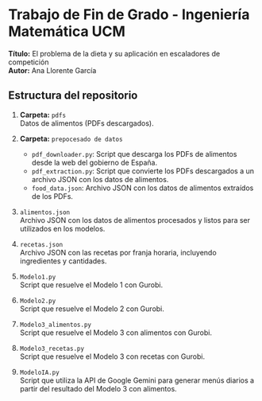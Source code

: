 # Trabajo de Fin de Grado - Ingeniería Matemática UCM

**Título:** El problema de la dieta y su aplicación en escaladores de competición  
**Autor:** Ana Llorente García

## Estructura del repositorio

1. **Carpeta:** `pdfs`  
   Datos de alimentos (PDFs descargados).

2. **Carpeta:** `prepocesado de datos`  
   - `pdf_downloader.py`: Script que descarga los PDFs de alimentos desde la web del gobierno de España.  
   - `pdf_extraction.py`: Script que convierte los PDFs descargados a un archivo JSON con los datos de alimentos.  
   - `food_data.json`: Archivo JSON con los datos de alimentos extraídos de los PDFs.

3. `alimentos.json`  
   Archivo JSON con los datos de alimentos procesados y listos para ser utilizados en los modelos.

4. `recetas.json`  
   Archivo JSON con las recetas por franja horaria, incluyendo ingredientes y cantidades.

5. `Modelo1.py`  
   Script que resuelve el Modelo 1 con Gurobi.

6. `Modelo2.py`  
   Script que resuelve el Modelo 2 con Gurobi.

7. `Modelo3_alimentos.py`  
   Script que resuelve el Modelo 3 con alimentos con Gurobi.

8. `Modelo3_recetas.py`  
   Script que resuelve el Modelo 3 con recetas con Gurobi.

9. `ModeloIA.py`  
   Script que utiliza la API de Google Gemini para generar menús diarios a partir del resultado del Modelo 3 con alimentos.
